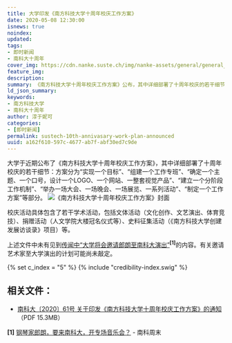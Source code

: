 ```yaml
---
title: 大学印发《南方科技大学十周年校庆工作方案》
date: 2020-05-08 12:30:00
isnews: true
noindex:
updated:
tags:
- 即时新闻
- 南科大十周年
cover_img: https://cdn.nanke.suste.ch/img/nanke-assets/general/general_banner_news_202005.png
feature_img:
description:
summary: 《南方科技大学十周年校庆工作方案》公布，其中详细部署了十周年校庆的若干细节。
ld_json_summary:
keywords:
- 南方科技大学
- 南科大十周年
author: 淳于妮可
categories:
- [即时新闻]
permalink: sustech-10th-annivasary-work-plan-announced
uuid: a162f610-597c-4677-ab7f-abf30ed7c9de
---
```

大学于近期公布了《南方科技大学十周年校庆工作方案》，其中详细部署了十周年校庆的若干细节：方案分为“实现一个目标”、“组建一个工作专班”、“确定一个主题、一个口号，设计一个LOGO、一个网站、一整套视觉产品”、“建立一个分阶段工作机制”、“举办一场大会、一场晚会、一场展览、一系列活动”、“制定一个工作方案”等部分。
![《南方科技大学十周年校庆工作方案》封面](https://cdn.nanke.suste.ch/img/2020/05/sustech-10th-annivasary-work-plan-announced-plan_cover.jpg)

校庆活动具体包含了若干学术活动，包括文体活动（文化创作、文艺演出、体育竞技）、捐赠活动（人文学院大楼冠名仪式等）、史料征集活动（《南方科技大学创建发展访谈录》项目）等。

上述文件中未有见到[传闻中“大学将会邀请郎朗至南科大演出”](https://mp.weixin.qq.com/s/YKK7BkLfkcQWCJnggeX0Vw)<sup>**[1]**</sup>的内容。有关邀请艺术家至大学演出的计划可能尚未敲定。

{% set c_index = "5" %}
{% include "credibility-index.swig" %}

## 相关文件：
- [南科大〔2020〕61号 关于印发《南方科技大学十周年校庆工作方案》的通知](https://cdn.nanke.suste.ch/doc/nanke/2020/04/%E3%80%90%E4%B8%AD%E8%8B%B1%E6%96%87%E3%80%91%E5%8D%97%E7%A7%91%E5%A4%A7%E3%80%902020%E3%80%9161%E5%8F%B7%E5%85%B3%E4%BA%8E%E5%8D%B0%E5%8F%91%E3%80%8A%E5%8D%97%E6%96%B9%E7%A7%91%E6%8A%80%E5%A4%A7%E5%AD%A6%E5%8D%81%E5%91%A8%E5%B9%B4%E6%A0%A1%E5%BA%86%E5%B7%A5%E4%BD%9C%E6%96%B9%E6%A1%88%E3%80%8B%E7%9A%84%E9%80%9A%E7%9F%A5.pdf) （PDF 15.3MB）

**[1]** [钢琴家郎朗，要来南科大，开专场音乐会？](https://mp.weixin.qq.com/s/YKK7BkLfkcQWCJnggeX0Vw) - 南科周末
